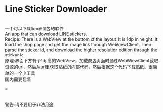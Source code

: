 Line Sticker Downloader
=


<br>
一个可以下载line表情包的软件<br>
An app that can download LINE stickers.
<br>
Recipe: There is a WebView at the buttom of the layout, It is 1dp in height. It load the shop page and get the image link through WebViewClient. Then parse the sticker id, and download the higher resolution edition through the sticker id.<br>
原理:界面下方有个1dp高的WebView，加载商店页面时通过WebWiewClient截取资源的url，然后从url里获取贴纸的内部代码，然后根据这个代码下载贴纸。很简单的一个小工具
<br>
国内需要翻墙

=

<br>
警告:请不要用于非法用途
